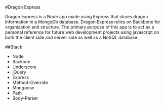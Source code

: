 #Dragon Express

Dragon Express is a Node app made using Express that stores dragon information in a MongoDb database. Dragon Express relies on Backbone for organization and structure. The primary purpose of this app is to act as a personal reference for future web development projects using javascript on both the client side and server side as well as a NoSQL database.

##Stack
* Node
* Backone
* Underscore
* jQuery
* Express
* Method-Override
* Mongoose
* Path
* Body-Parser

